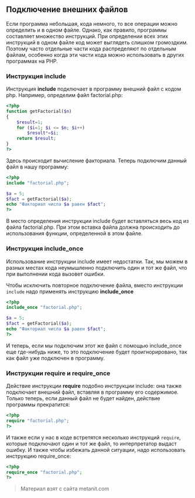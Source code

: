 ## Подключение внешних файлов

Если программа небольшая, кода немного, то все операции можно определить и в одном файле. Однако, как правило, программы составляет множество инструкций. При определении всех этих инструкций в одном файле код может выглядеть слишком громоздким. Поэтому часто отдельные части кода распределяют по отдельным файлам, особенно когда эти части кода можно использовать в других программах на PHP.

### Инструкция include

Инструкция **include** подключает в программу внешний файл с кодом php. Например, определим файл factorial.php:

```php
<?php
function getFactorial($n)
{
    $result=1;
    for ($i=1; $i <= $n; $i++)
        $result*=$i;
    return $result;
}
?>
```

Здесь происходит вычисление факториала. Теперь подключим данный файл в нашу программу:

```php
<?php
include "factorial.php";

$a = 5;
$fact = getFactorial($a);
echo "Факториал числа $a равен $fact";
?>
```

В место определения инструкции include будет вставляться весь код из файла factorial.php. При этом вставка файла должна происходить до использования функции, определенной в этом файле.

### Инструкция include_once

Использование инструкции include имеет недостатки. Так, мы можем в разных местах кода неумышленно подключить один и тот же файл, что при выполнении кода вызовет ошибки.

Чтобы исключить повторное подключение файла, вместо инструкции `include` надо применять инструкцию **include_once**

```php
<?php
include_once "factorial.php";

$a = 5;
$fact = getFactorial($a);
echo "Факториал числа $a равен $fact";
?>
```

И теперь, если мы подключим этот же файл с помощью include_once еще где-нибудь ниже, то это подключение будет проигнорировано, так как файл уже подключен в программу.

### Инструкции require и require_once

Действие инструкции **require** подобно инструкции include: она также подключает внешний файл, вставляя в программу его содержимое. Только теперь, если данный файл не будет найден, действие программы прекратится:

```php
<?php
require "factorial.php";
?>
```

И также если у нас в коде встретятся несколько инструкций `require`, которые подключают один и тот же файл, то интерпретатор выдаст ошибку. И также чтобы избежать данной ситуации, надо использовать инструкцию require_once:

```php
<?php
require_once "factorial.php";
?>
```


> Материал взят с сайта metanit.com